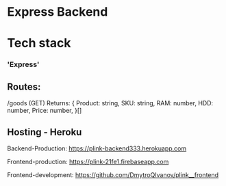 # Express Backend 

# Tech stack
### 'Express'

## Routes:
/goods (GET)
Returns: {
    Product: string,
    SKU: string,
    RAM: number,
    HDD: number,
    Price: number,
}[]

## Hosting - Heroku

Backend-Production: https://plink-backend333.herokuapp.com

Frontend-production: https://plink-21fe1.firebaseapp.com

Frontend-development: https://github.com/DmytroQIvanov/plink__frontend
